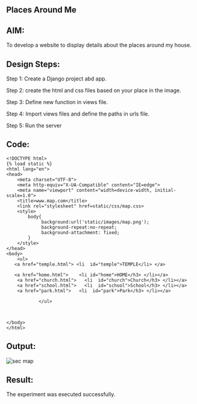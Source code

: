 ## Places Around Me
## AIM:
To develop a website to display details about the places around my house.

## Design Steps:
Step 1:
Create a Django project abd app.

Step 2:
create the html and css files based on your place in the image.

Step 3:
Define new function in views file.

Step 4:
Import views files and define the paths in urls file.

Step 5:
Run the server

## Code:
```
<!DOCTYPE html>
{% load static %}
<html lang="en">
<head>
    <meta charset="UTF-8">
    <meta http-equiv="X-UA-Compatible" content="IE=edge">
    <meta name="viewport" content="width=device-width, initial-scale=1.0">
    <title>www.map.com</title>
    <link rel="stylesheet" href=static/css/map.css>
    <style>
        body{
             background:url('static/images/map.png');
             background-repeat:no-repeat;
             background-attachment: fixed;
        }
    </style>
</head>
<body>
    <ul>
   <a href="temple.html"> <li  id="temple">TEMPLE</li> </a>
    
   <a href="home.html">    <li id="home">HOME</h3> </li></a>
    <a href="church.html">   <li  id="church">Church</h3> </li></a>
    <a href="school.html">   <li  id="school">School</h3> </li></a>
    <a href="park.html">   <li  id="park">Park</h3> </li></a>
            
            </ul> 

   
    
</body>
</html>
```
## Output:
![sec map](https://user-images.githubusercontent.com/118807740/215245901-5a22ef92-f64d-4911-ad00-6221847f9841.png)


## Result:
The experiment was executed successfully.

